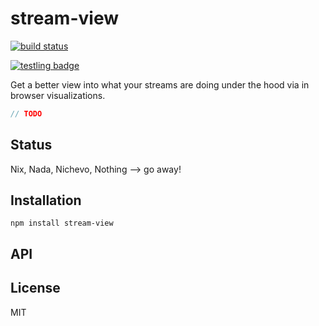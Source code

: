 # stream-view
[![build status](https://secure.travis-ci.org/thlorenz/stream-view.png)](http://travis-ci.org/thlorenz/stream-view)

[![testling badge](https://ci.testling.com/thlorenz/stream-view.png)](https://ci.testling.com/thlorenz/stream-view)

Get a better view into what your streams are doing under the hood via in browser visualizations.

```js
// TODO
```

## Status

Nix, Nada, Nichevo, Nothing --> go away!
## Installation

    npm install stream-view

## API


## License

MIT
